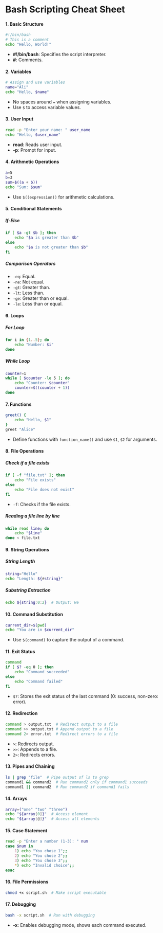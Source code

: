 # **Bash Scripting Cheat Sheet**

#### **1. Basic Structure**
```bash
#!/bin/bash
# This is a comment
echo "Hello, World!"
```

- **#!/bin/bash**: Specifies the script interpreter.
- **#**: Comments.

#### **2. Variables**
```bash
# Assign and use variables
name="Ali"
echo "Hello, $name"
```
- No spaces around `=` when assigning variables.
- Use `$` to access variable values.

#### **3. User Input**
```bash
read -p "Enter your name: " user_name
echo "Hello, $user_name"
```
- **read**: Reads user input.
- **-p**: Prompt for input.

#### **4. Arithmetic Operations**
```bash
a=5
b=3
sum=$((a + b))
echo "Sum: $sum"
```
- Use `$((expression))` for arithmetic calculations.

#### **5. Conditional Statements**

##### **If-Else**
```bash
if [ $a -gt $b ]; then
    echo "$a is greater than $b"
else
    echo "$a is not greater than $b"
fi
```

##### **Comparison Operators**
- `-eq`: Equal.
- `-ne`: Not equal.
- `-gt`: Greater than.
- `-lt`: Less than.
- `-ge`: Greater than or equal.
- `-le`: Less than or equal.

#### **6. Loops**

##### **For Loop**
```bash
for i in {1..5}; do
    echo "Number: $i"
done
```

##### **While Loop**
```bash
counter=1
while [ $counter -le 5 ]; do
    echo "Counter: $counter"
    counter=$((counter + 1))
done
```

#### **7. Functions**
```bash
greet() {
    echo "Hello, $1"
}
greet "Alice"
```
- Define functions with `function_name()` and use `$1`, `$2` for arguments.

#### **8. File Operations**

##### **Check if a file exists**
```bash
if [ -f "file.txt" ]; then
    echo "File exists"
else
    echo "File does not exist"
fi
```
- `-f`: Checks if the file exists.

##### **Reading a file line by line**
```bash
while read line; do
    echo "$line"
done < file.txt
```

#### **9. String Operations**

##### **String Length**
```bash
string="Hello"
echo "Length: ${#string}"
```

##### **Substring Extraction**
```bash
echo ${string:0:2}  # Output: He
```

#### **10. Command Substitution**
```bash
current_dir=$(pwd)
echo "You are in $current_dir"
```
- Use `$(command)` to capture the output of a command.

#### **11. Exit Status**
```bash
command
if [ $? -eq 0 ]; then
    echo "Command succeeded"
else
    echo "Command failed"
fi
```
- `$?`: Stores the exit status of the last command (0: success, non-zero: error).

#### **12. Redirection**
```bash
command > output.txt  # Redirect output to a file
command >> output.txt # Append output to a file
command 2> error.txt  # Redirect errors to a file
```
- `>`: Redirects output.
- `>>`: Appends to a file.
- `2>`: Redirects errors.

#### **13. Pipes and Chaining**
```bash
ls | grep "file"  # Pipe output of ls to grep
command1 && command2  # Run command2 only if command1 succeeds
command1 || command2  # Run command2 if command1 fails
```

#### **14. Arrays**
```bash
array=("one" "two" "three")
echo "${array[0]}"  # Access element
echo "${array[@]}"  # Access all elements
```

#### **15. Case Statement**
```bash
read -p "Enter a number (1-3): " num
case $num in
    1) echo "You chose 1";;
    2) echo "You chose 2";;
    3) echo "You chose 3";;
    *) echo "Invalid choice";;
esac
```

#### **16. File Permissions**
```bash
chmod +x script.sh  # Make script executable
```

#### **17. Debugging**
```bash
bash -x script.sh  # Run with debugging
```
- **-x**: Enables debugging mode, shows each command executed.
